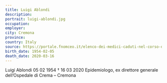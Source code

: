 ```yaml
---
title: Luigi Ablondi
description: 
portrait: luigi-ablondi.jpg
occupation: 
employer: 
city: Cremona
province: 
country: Italy 
source: https://portale.fnomceo.it/elenco-dei-medici-caduti-nel-corso-dellepidemia-di-covid-19/, https://i.dailymail.co.uk/1s/2020/03/19/20/26170544-8129499-Luigi_Ablondi_66_the_former_general_manager_of_Crema_hospital_di-a-3_1584651365187.jpg
birth_date: 1954-02-05
death_date: 2020-03-16
---
```


Luigi Ablondi 05 02 1954 † 16 03 2020
Epidemiologo, ex direttore generale dell’Ospedale di Crema – Cremona